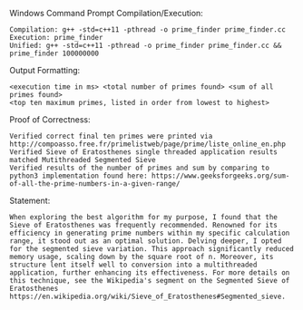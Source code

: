 Windows Command Prompt Compilation/Execution:

    Compilation: g++ -std=c++11 -pthread -o prime_finder prime_finder.cc
    Execution: prime_finder
    Unified: g++ -std=c++11 -pthread -o prime_finder prime_finder.cc && prime_finder 100000000

Output Formatting:

    <execution time in ms> <total number of primes found> <sum of all primes found>
    <top ten maximum primes, listed in order from lowest to highest>

Proof of Correctness: 

    Verified correct final ten primes were printed via http://compoasso.free.fr/primelistweb/page/prime/liste_online_en.php
    Verified Sieve of Eratosthenes single threaded application results matched Mutithreaded Segmented Sieve 
    Verified results of the number of primes and sum by comparing to python3 implementation found here: https://www.geeksforgeeks.org/sum-of-all-the-prime-numbers-in-a-given-range/

Statement:

    When exploring the best algorithm for my purpose, I found that the Sieve of Eratosthenes was frequently recommended. Renowned for its efficiency in generating prime numbers within my specific calculation range, it stood out as an optimal solution. Delving deeper, I opted for the segmented sieve variation. This approach significantly reduced memory usage, scaling down by the square root of n. Moreover, its structure lent itself well to conversion into a multithreaded application, further enhancing its effectiveness. For more details on this technique, see the Wikipedia's segment on the Segmented Sieve of Eratosthenes https://en.wikipedia.org/wiki/Sieve_of_Eratosthenes#Segmented_sieve.